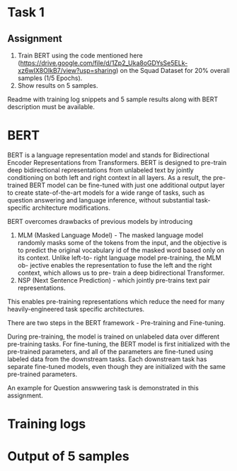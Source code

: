 # Task 1

## Assignment

1. Train BERT using the code mentioned here (https://drive.google.com/file/d/1Zp2_Uka8oGDYsSe5ELk-xz6wIX8OIkB7/view?usp=sharing) on the Squad Dataset for 20% overall samples (1/5 Epochs). 
2. Show results on 5 samples. 

Readme with training log snippets and 5 sample results along with BERT description must be available.

# BERT

BERT is a language representation model and stands for Bidirectional Encoder Representations from Transformers. 
BERT is designed to pre-train deep bidirectional representations from unlabeled text by jointly conditioning on both left and right context in all layers. 
As a result, the pre-trained BERT model can be fine-tuned with just one additional output layer to create state-of-the-art models for a wide range of tasks, such as question answering and language inference, without substantial task-specific architecture modifications.

BERT overcomes drawbacks of previous models by introducing 

1. MLM (Masked Language Model) - The masked language model randomly masks some of the tokens from the input, and the objective is to predict the original vocabulary id of the masked word based only on its context. Unlike left-to- right language model pre-training, the MLM ob- jective enables the representation to fuse the left and the right context, which allows us to pre- train a deep bidirectional Transformer.
2. NSP (Next Sentence Prediction) - which jointly pre-trains text pair representations. 

This enables pre-training representations which reduce the need for many heavily-engineered task specific architectures.

There are two steps in the BERT framework - Pre-training and Fine-tuning.

During pre-training, the model is trained on unlabeled data over different pre-training tasks. For fine-tuning, the BERT model is first initialized with the pre-trained parameters, and all of the parameters are fine-tuned using labeled data from the downstream tasks. Each downstream task has separate fine-tuned models, even though they are initialized with the same pre-trained parameters. 

An example for Question answwering task is demonstrated in this assignment.

# Training logs

# Output of 5 samples

